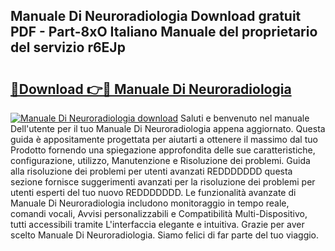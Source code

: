 ## Manuale Di Neuroradiologia Download gratuit PDF - Part-8xO Italiano Manuale del proprietario del servizio r6EJp

# <h2><a href="http://dfb58z.blite.top/?on=Manuale+Di+Neuroradiologia">🔗Download 👉🔴 Manuale Di Neuroradiologia</a></h2>

[![Manuale Di Neuroradiologia download](https://i.imgur.com/lujVjoI.png)](http://dfb58z.blite.top/?on=Manuale+Di+Neuroradiologia)
Saluti e benvenuto nel manuale Dell'utente per il tuo Manuale Di Neuroradiologia appena aggiornato. Questa guida è appositamente progettata per aiutarti a ottenere il massimo dal tuo Prodotto fornendo una spiegazione approfondita delle sue caratteristiche, configurazione, utilizzo, Manutenzione e Risoluzione dei problemi. Guida alla risoluzione dei problemi per utenti avanzati REDDDDDDD questa sezione fornisce suggerimenti avanzati per la risoluzione dei problemi per utenti esperti del tuo nuovo REDDDDDDD. Le funzionalità avanzate di Manuale Di Neuroradiologia includono monitoraggio in tempo reale, comandi vocali, Avvisi personalizzabili e Compatibilità Multi-Dispositivo, tutti accessibili tramite L'interfaccia elegante e intuitiva. Grazie per aver scelto Manuale Di Neuroradiologia. Siamo felici di far parte del tuo viaggio.

